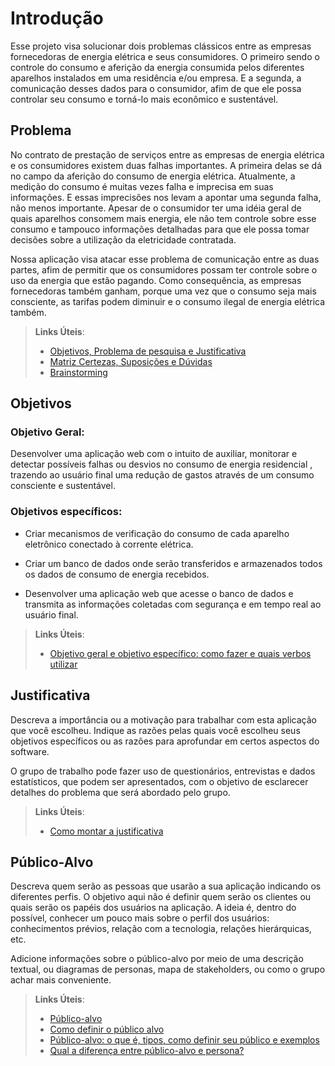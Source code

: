 # Introdução

Esse projeto visa solucionar dois problemas clássicos entre as empresas fornecedoras de energia elétrica e seus consumidores. O primeiro sendo o controle do consumo e aferição da energia consumida pelos diferentes aparelhos instalados em uma residência e/ou empresa. E a segunda, a comunicação desses dados para o consumidor, afim de que ele possa controlar seu consumo e torná-lo mais econômico e sustentável. 

## Problema

No contrato de prestação de serviços entre as empresas de energia elétrica e os consumidores existem duas falhas importantes. A primeira delas se dá no campo da aferição do consumo de energia elétrica. Atualmente, a medição do consumo é muitas vezes falha e imprecisa em suas informações. E essas imprecisões nos levam a apontar uma segunda falha, não menos importante. Apesar de o consumidor ter uma idéia geral de quais aparelhos consomem mais energia, ele não tem controle sobre esse consumo e tampouco informações detalhadas para que ele possa tomar decisões sobre a utilização da eletricidade contratada. 

Nossa aplicação visa atacar esse problema de comunicação entre as duas partes, afim de permitir que os consumidores possam ter controle sobre o uso da energia que estão pagando. Como consequência, as empresas fornecedoras também ganham, porque uma vez que o consumo seja mais consciente, as tarifas podem diminuir e o consumo ilegal de energia elétrica também. 

> **Links Úteis**:
> - [Objetivos, Problema de pesquisa e Justificativa](https://medium.com/@versioparole/objetivos-problema-de-pesquisa-e-justificativa-c98c8233b9c3)
> - [Matriz Certezas, Suposições e Dúvidas](https://medium.com/educa%C3%A7%C3%A3o-fora-da-caixa/matriz-certezas-suposi%C3%A7%C3%B5es-e-d%C3%BAvidas-fa2263633655)
> - [Brainstorming](https://www.euax.com.br/2018/09/brainstorming/)

## Objetivos

### Objetivo Geral:
Desenvolver uma aplicação web com o intuito de auxiliar, monitorar e detectar possíveis falhas ou desvios no consumo de energia residencial , trazendo ao usuário final uma redução de gastos através de um consumo consciente e sustentável. 

### Objetivos específicos:

- Criar mecanismos de verificação do consumo de cada aparelho eletrônico conectado à corrente elétrica.

- Criar um banco de dados onde serão transferidos  e armazenados todos os dados  de consumo de energia recebidos.

- Desenvolver uma aplicação web que acesse o banco de dados e transmita as informações coletadas com segurança e em tempo real ao usuário final.

 
> **Links Úteis**:
> - [Objetivo geral e objetivo específico: como fazer e quais verbos utilizar](https://blog.mettzer.com/diferenca-entre-objetivo-geral-e-objetivo-especifico/)

## Justificativa

Descreva a importância ou a motivação para trabalhar com esta aplicação que você escolheu. Indique as razões pelas quais você escolheu seus objetivos específicos ou as razões para aprofundar em certos aspectos do software.

O grupo de trabalho pode fazer uso de questionários, entrevistas e dados estatísticos, que podem ser apresentados, com o objetivo de esclarecer detalhes do problema que será abordado pelo grupo.

> **Links Úteis**:
> - [Como montar a justificativa](https://guiadamonografia.com.br/como-montar-justificativa-do-tcc/)

## Público-Alvo

Descreva quem serão as pessoas que usarão a sua aplicação indicando os diferentes perfis. O objetivo aqui não é definir quem serão os clientes ou quais serão os papéis dos usuários na aplicação. A ideia é, dentro do possível, conhecer um pouco mais sobre o perfil dos usuários: conhecimentos prévios, relação com a tecnologia, relações
hierárquicas, etc.

Adicione informações sobre o público-alvo por meio de uma descrição textual, ou diagramas de personas, mapa de stakeholders, ou como o grupo achar mais conveniente.

> **Links Úteis**:
> - [Público-alvo](https://blog.hotmart.com/pt-br/publico-alvo/)
> - [Como definir o público alvo](https://exame.com/pme/5-dicas-essenciais-para-definir-o-publico-alvo-do-seu-negocio/)
> - [Público-alvo: o que é, tipos, como definir seu público e exemplos](https://klickpages.com.br/blog/publico-alvo-o-que-e/)
> - [Qual a diferença entre público-alvo e persona?](https://rockcontent.com/blog/diferenca-publico-alvo-e-persona/)
